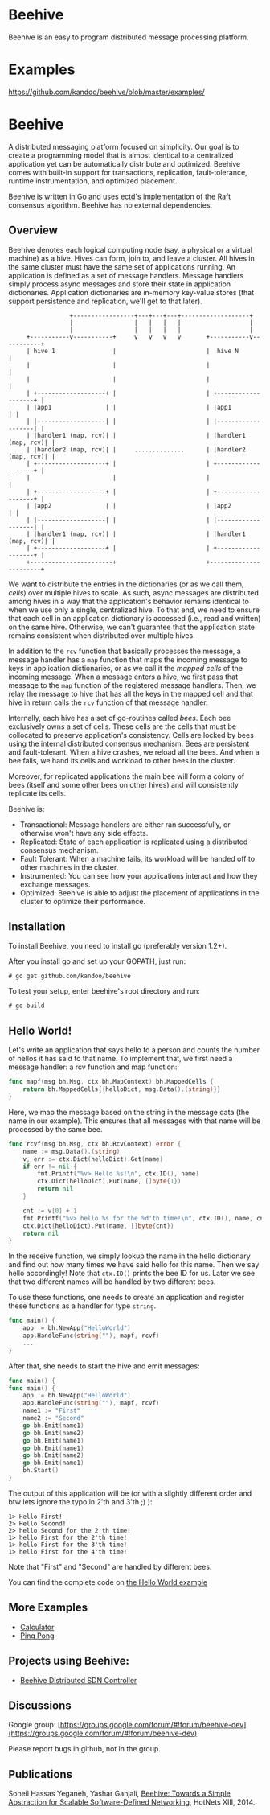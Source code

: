 # Beehive
Beehive is an easy to program distributed message processing platform.

# Examples
https://github.com/kandoo/beehive/blob/master/examples/

# Beehive
A distributed messaging platform focused on simplicity. Our goal
is to create a programming model that is almost identical to a
centralized application yet can be automatically distribute and
optimized. Beehive comes with built-in support for transactions,
replication, fault-tolerance, runtime instrumentation, and optimized
placement.

Beehive is written in Go and uses [ectd](https://github.com/coreos/etcd)'s
[implementation](https://github.com/coreos/etcd/tree/master/raft)
of the [Raft](http://raftconsensus.github.io/) consensus algorithm.
Beehive has no external dependencies.

## Overview
Beehive denotes each logical computing node (say, a physical
or a virtual machine) as a hive. Hives can form, join to, and
leave a cluster. All hives in the same cluster must have the
same set of applications running. An application is defined as
a set of message handlers. Message handlers simply process
async messages and store their state in application dictionaries.
Application dictionaries are in-memory key-value stores (that support
persistence and replication, we'll get to that later).

```
                 +-----------------+---+---+---+-------------------+
                 |                 |   |   |   |                   |
                 |                 |   |   |   |                   |
     +-----------v-----------+     v   v   v   v       +-----------v-----------+
     | hive 1                |                         |  hive N               |
     |                       |                         |                       |
     |                       |                         |                       |
     | +-------------------+ |                         | +-------------------+ |
     | |app1               | |                         | |app1               | |
     | |-------------------| |                         | |-------------------| |
     | |handler1 (map, rcv)| |                         | |handler1 (map, rcv)| |
     | |handler2 (map, rcv)| |     ..............      | |handler2 (map, rcv)| |
     | +-------------------+ |                         | +-------------------+ |
     |                       |                         |                       |
     | +-------------------+ |                         | +-------------------+ |
     | |app2               | |                         | |app2               | |
     | |-------------------| |                         | |-------------------| |
     | |handler1 (map, rcv)| |                         | |handler1 (map, rcv)| |
     | +-------------------+ |                         | +-------------------+ |
     +-----------------------+                         +-----------------------+
```

We want to distribute the entries in the dictionaries (or
as we call them, _cells_) over multiple hives to scale. As such,
async messages are distributed among hives in a way that the
application's behavior remains identical to when we use only
a single, centralized hive. To that end, we need to ensure that
each cell in an application dictionary is accessed (i.e., read and
written) on the same hive. Otherwise, we can't guarantee that
the application state remains consistent when distributed over
multiple hives.

In addition to the `rcv` function that basically processes
the message, a message handler has a `map` function that maps
the incoming message to keys in application dictionaries,
or as we call it the _mapped cells_ of the incoming message.
When a message enters a hive, we first pass that message
to the `map` function of the registered message handlers.
Then, we relay the message to hive that has all the keys
in the mapped cell and that hive in return calls the `rcv`
function of that message handler.

Internally, each hive has a set of go-routines called _bees_.
Each bee exclusively owns a set of cells. These cells are
the cells that must be collocated to preserve application's
consistency. Cells are locked by bees using the internal
distributed consensus mechanism. Bees are persistent and
fault-tolerant. When a hive crashes, we reload all the bees.
And when a bee fails, we hand its cells and workload to other
bees in the cluster.

Moreover, for replicated applications the main bee will form
a colony of bees (itself and some other bees on other hives)
and will consistently replicate its cells.

Beehive is:

- Transactional: Message handlers are either ran successfully, or
  otherwise won't have any side effects.
- Replicated: State of each application is replicated using a
  distributed consensus mechanism.
- Fault Tolerant: When a machine fails, its workload will be
  handed off to other machines in the cluster.
- Instrumented: You can see how your applications interact and
  how they exchange messages.
- Optimized: Beehive is able to adjust the placement of
  applications in the cluster to optimize their performance.

## Installation

To install Beehive, you need to install go (preferably version 1.2+).

After you install go and set up your GOPATH, just run:

```
# go get github.com/kandoo/beehive
```

To test your setup, enter beehive's root directory and run:
```
# go build
```

## Hello World!
Let's write an application that says hello to a person
and counts the number of hellos it has said to that name.
To implement that, we first need a message handler: a rcv
function and map function:

```go
func mapf(msg bh.Msg, ctx bh.MapContext) bh.MappedCells {
	return bh.MappedCells{{helloDict, msg.Data().(string)}}
}
```

Here, we map the message based on the string in the message data
(the name in our example). This ensures that all messages
with that name will be processed by the same bee.

```go
func rcvf(msg bh.Msg, ctx bh.RcvContext) error {
	name := msg.Data().(string)
	v, err := ctx.Dict(helloDict).Get(name)
	if err != nil {
		fmt.Printf("%v> Hello %s!\n", ctx.ID(), name)
		ctx.Dict(helloDict).Put(name, []byte{1})
		return nil
	}

	cnt := v[0] + 1
	fmt.Printf("%v> hello %s for the %d'th time!\n", ctx.ID(), name, cnt)
	ctx.Dict(helloDict).Put(name, []byte{cnt})
	return nil
}
```

In the receive function, we simply lookup the name in the
hello dictionary and find out how many times we have said
hello for this name. Then we say hello accordingly!
Note that `ctx.ID()` prints the bee ID for us.
Later we see that two different names will be handled by two
different bees.

To use these functions, one needs to create an application
and register these functions as a handler for type `string`.

```go
func main() {
	app := bh.NewApp("HelloWorld")
	app.HandleFunc(string(""), mapf, rcvf)
	...
}
```

After that, she needs to start the hive and emit messages:

```go
func main() {
func main() {
	app := bh.NewApp("HelloWorld")
	app.HandleFunc(string(""), mapf, rcvf)
	name1 := "First"
	name2 := "Second"
	go bh.Emit(name1)
	go bh.Emit(name2)
	go bh.Emit(name1)
	go bh.Emit(name1)
	go bh.Emit(name2)
	go bh.Emit(name1)
	bh.Start()
}
```

The output of this application will be (or with a slightly different
order and btw lets ignore the typo in 2'th and 3'th ;) ):

```
1> Hello First!
2> Hello Second!
2> hello Second for the 2'th time!
1> hello First for the 2'th time!
1> hello First for the 3'th time!
1> hello First for the 4'th time!
```

Note that "First" and "Second" are handled by different bees.

You can find the complete code on
[the Hello World example](https://github.com/kandoo/beehive/tree/master/examples/helloworld/helloworld.go)

## More Examples
- [Calculator](https://github.com/kandoo/beehive/tree/master/examples/calc)
- [Ping Pong](https://github.com/kandoo/beehive/tree/master/examples/pingpong)

## Projects using Beehive:
- [Beehive Distributed SDN Controller](https://github.com/kandoo/beehive-netctrl)


## Discussions
Google group: [https://groups.google.com/forum/#!forum/beehive-dev](https://groups.google.com/forum/#!forum/beehive-dev)

Please report bugs in github, not in the group.

## Publications
Soheil Hassas Yeganeh, Yashar Ganjali,
[Beehive: Towards a Simple Abstraction for Scalable Software-Defined Networking](http://conferences.sigcomm.org/hotnets/2014/papers/hotnets-XIII-final17.pdf),
HotNets XIII, 2014.
